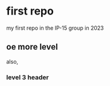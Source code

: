 # first repo

my first repo in the IP-15 group in 2023

## oe more level

also, 

### level 3 header
